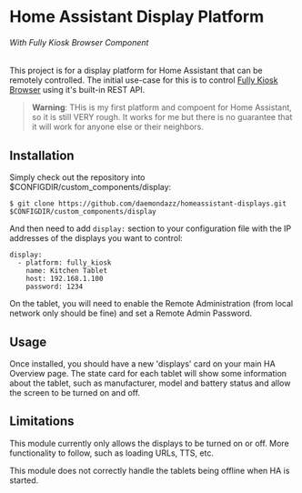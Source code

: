 # Home Assistant Display Platform

###### With Fully Kiosk Browser Component

This project is for a display platform for Home Assistant that can be remotely
controlled. The initial use-case for this is to control [Fully Kiosk
Browser](http://www.ozerov.de/fully-kiosk-browser/) using it's built-in REST
API.

> **Warning**: THis is my first platform and compoent for Home Assistant, so it
> is still VERY rough. It works for me but there is no guarantee that it will
> work for anyone else or their neighbors.

## Installation

Simply check out the repository into $CONFIGDIR/custom_components/display:

```
$ git clone https://github.com/daemondazz/homeassistant-displays.git $CONFIGDIR/custom_components/display
```

And then need to add `display:` section to your configuration file with the IP
addresses of the displays you want to control:

```
display:
  - platform: fully_kiosk
    name: Kitchen Tablet
    host: 192.168.1.100
    password: 1234
```

On the tablet, you will need to enable the Remote Administration (from local
network only should be fine) and set a Remote Admin Password.

## Usage

Once installed, you should have a new 'displays' card on your main HA Overview
page. The state card for each tablet will show some information about the
tablet, such as manufacturer, model and battery status and allow the screen to
be turned on and off.

## Limitations

This module currently only allows the displays to be turned on or off. More
functionality to follow, such as loading URLs, TTS, etc.

This module does not correctly handle the tablets being offline when HA is
started.
